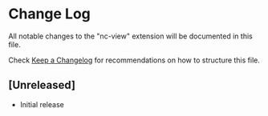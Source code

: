 # Change Log

All notable changes to the "nc-view" extension will be documented in this file.

Check [Keep a Changelog](http://keepachangelog.com/) for recommendations on how to structure this file.

## [Unreleased]

- Initial release